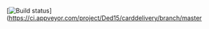 [![Build status](https://ci.appveyor.com/api/projects/status/xu95yycid7q4vn1f/branch/master?svg=true)](https://ci.appveyor.com/project/Ded15/carddelivery/branch/master
